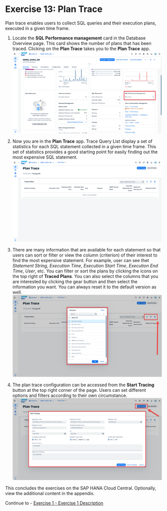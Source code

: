 # Exercise 13: Plan Trace
Plan trace enables users to collect SQL queries and their execution plans, executed in a given time frame.

1. Locate the **SQL Performance management** card in the Database Overview page. This card shows the number of plans that has been traced. Clicking on the **Plan Trace** takes you to the **Plan Trace** app. 
    <kbd>
    ![](./images/1.png)
    </kbd>
2. Now you are in the **Plan Trace** app. Trace Query List display a set of statistics for each SQL statement collected in a given time frame. This set of statistics provides a good starting point for easily finding out the most expensive SQL statement. 
   <kbd>
    ![](./images/2.png)
    </kbd>
   
3. There are many information that are available for each statement so that users can sort or filter or view the column (criterion) of their interest to find the most expensive statement. For example, user can see thet *Statement String*, *Execution Time*, *Execution Start Time*, *Execution End Time*, *User*, etc. You can filter or sort the plans by clicking the icons on the top right of **Traced Plans**. You can also select the columns that you are interested by clicking the gear button and then select the information you want. You can always reset it to the default version as well.
   <kbd>
    ![](./images/3.png)
    </kbd>
4. The plan trace configuration can be accessed from the **Start Tracing** button at the top right corner of the page. Users can set different options and filters according to their own circumstance.
    <kbd>
    ![](./images/4.png)
    </kbd>

This concludes the exercises on the SAP HANA Cloud Central. Optionally, view the additional content in the appendix.

Continue to - [Exercise 1 - Exercise 1 Description](../ex1/README.md)
